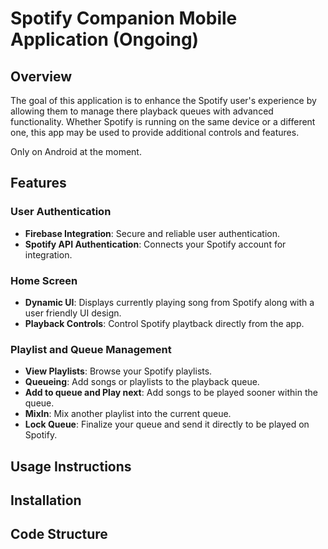 # Spotify Companion Mobile Application (Ongoing)

## Overview
The goal of this application is to enhance the Spotify user's experience by allowing them to manage there playback queues with advanced functionality. Whether Spotify is running on the same device or a different one, this app may be used to provide additional controls and features.

Only on Android at the moment.

## Features
### User Authentication
- **Firebase Integration**: Secure and reliable user authentication.
- **Spotify API Authentication**: Connects your Spotify account for integration.

### Home Screen
- **Dynamic UI**: Displays currently playing song from Spotify along with a user friendly UI design.
- **Playback Controls**: Control Spotify playtback directly from the app.

### Playlist and Queue Management
- **View Playlists**: Browse your Spotify playlists.
- **Queueing**: Add songs or playlists to the playback queue.
- **Add to queue and Play next**: Add songs to be played sooner within the queue.
- **MixIn**: Mix another playlist into the current queue.
- **Lock Queue**: Finalize your queue and send it directly to be played on Spotify.

## Usage Instructions

## Installation

## Code Structure
